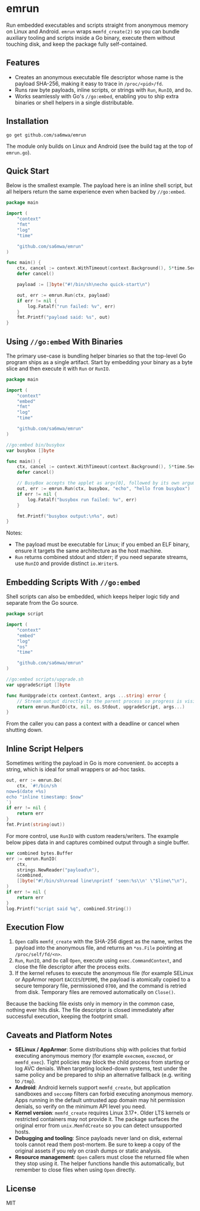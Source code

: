# emrun

Run embedded executables and scripts straight from anonymous memory on Linux and
Android. `emrun` wraps `memfd_create(2)` so you can bundle auxiliary tooling and
scripts inside a Go binary, execute them without touching disk, and keep the
package fully self-contained.

## Features
- Creates an anonymous executable file descriptor whose name is the payload
  SHA-256, making it easy to trace in `/proc/<pid>/fd`.
- Runs raw byte payloads, inline scripts, or strings with `Run`, `RunIO`, and `Do`.
- Works seamlessly with Go's `//go:embed`, enabling you to ship extra binaries or
  shell helpers in a single distributable.

## Installation
```
go get github.com/sa6mwa/emrun
```

The module only builds on Linux and Android (see the build tag at the top of
`emrun.go`).

## Quick Start
Below is the smallest example. The payload here is an inline shell script, but
all helpers return the same experience even when backed by `//go:embed`.

```go
package main

import (
    "context"
    "fmt"
    "log"
    "time"

    "github.com/sa6mwa/emrun"
)

func main() {
    ctx, cancel := context.WithTimeout(context.Background(), 5*time.Second)
    defer cancel()

    payload := []byte("#!/bin/sh\necho quick-start\n")

    out, err := emrun.Run(ctx, payload)
    if err != nil {
        log.Fatalf("run failed: %v", err)
    }
    fmt.Printf("payload said: %s", out)
}
```

## Using `//go:embed` With Binaries
The primary use-case is bundling helper binaries so that the top-level Go
program ships as a single artifact. Start by embedding your binary as a byte
slice and then execute it with `Run` or `RunIO`.

```go
package main

import (
    "context"
    "embed"
    "fmt"
    "log"
    "time"

    "github.com/sa6mwa/emrun"
)

//go:embed bin/busybox
var busybox []byte

func main() {
    ctx, cancel := context.WithTimeout(context.Background(), 5*time.Second)
    defer cancel()

    // BusyBox accepts the applet as argv[0], followed by its own arguments.
    out, err := emrun.Run(ctx, busybox, "echo", "hello from busybox")
    if err != nil {
        log.Fatalf("busybox run failed: %v", err)
    }

    fmt.Printf("busybox output:\n%s", out)
}
```

Notes:
- The payload must be executable for Linux; if you embed an ELF binary, ensure
  it targets the same architecture as the host machine.
- `Run` returns combined stdout and stderr; if you need separate streams, use
  `RunIO` and provide distinct `io.Writer`s.

## Embedding Scripts With `//go:embed`
Shell scripts can also be embedded, which keeps helper logic tidy and separate
from the Go source.

```go
package script

import (
    "context"
    "embed"
    "log"
    "os"
    "time"

    "github.com/sa6mwa/emrun"
)

//go:embed scripts/upgrade.sh
var upgradeScript []byte

func RunUpgrade(ctx context.Context, args ...string) error {
    // Stream output directly to the parent process so progress is visible.
    return emrun.RunIO(ctx, nil, os.Stdout, upgradeScript, args...)
}
```

From the caller you can pass a context with a deadline or cancel when shutting
down.

## Inline Script Helpers
Sometimes writing the payload in Go is more convenient. `Do` accepts a string,
which is ideal for small wrappers or ad-hoc tasks.

```go
out, err := emrun.Do(
    ctx, `#!/bin/sh
now=$(date +%s)
echo "inline timestamp: $now"
`)
if err != nil {
    return err
}
fmt.Print(string(out))
```

For more control, use `RunIO` with custom readers/writers. The example below
pipes data in and captures combined output through a single buffer.

```go
var combined bytes.Buffer
err := emrun.RunIO(
    ctx,
    strings.NewReader("payload\n"),
    &combined,
    []byte("#!/bin/sh\nread line\nprintf 'seen:%s\\n' \"$line\"\n"),
)
if err != nil {
    return err
}
log.Printf("script said %q", combined.String())
```

## Execution Flow
1. `Open` calls `memfd_create` with the SHA-256 digest as the name, writes the
   payload into the anonymous file, and returns an `*os.File` pointing at
   `/proc/self/fd/<n>`.
2. `Run`, `RunIO`, and `Do` call `Open`, execute using `exec.CommandContext`,
   and close the file descriptor after the process exits.
3. If the kernel refuses to execute the anonymous file (for example SELinux or
   AppArmor report `EACCES`/`EPERM`), the payload is atomically copied to a
   secure temporary file, permissioned `0700`, and the command is retried from
   disk. Temporary files are removed automatically on `Close()`.

Because the backing file exists only in memory in the common case, nothing ever
hits disk. The file descriptor is closed immediately after successful execution,
keeping the footprint small.

## Caveats and Platform Notes
- **SELinux / AppArmor**: Some distributions ship with policies that forbid
  executing anonymous memory (for example `execmem`, `execmod`, or
  `memfd_exec`). Tight policies may block the child process from starting or log
  AVC denials. When targeting locked-down systems, test under the same policy
  and be prepared to ship an alternative fallback (e.g. writing to `/tmp`).
- **Android**: Android kernels support `memfd_create`, but application sandboxes
  and `seccomp` filters can forbid executing anonymous memory. Apps running in
  the default untrusted app domain may hit permission denials, so verify on the
  minimum API level you need.
- **Kernel version**: `memfd_create` requires Linux 3.17+. Older LTS kernels or
  restricted containers may not provide it. The package surfaces the original
  error from `unix.MemfdCreate` so you can detect unsupported hosts.
- **Debugging and tooling**: Since payloads never land on disk, external tools
  cannot read them post-mortem. Be sure to keep a copy of the original assets if
  you rely on crash dumps or static analysis.
- **Resource management**: `Open` callers must close the returned file when they
  stop using it. The helper functions handle this automatically, but remember to
  close files when using `Open` directly.

## License
MIT
